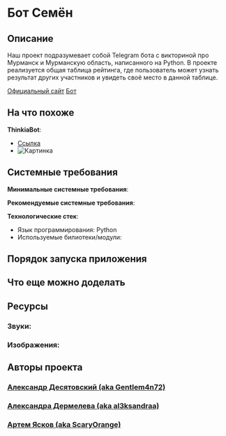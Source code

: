 # Бот Семён 

## Описание

Наш проект подразумевает собой Telegram бота с викториной про Мурманск и Мурманскую область, написанного на Python. В проекте реализуется общая таблица рейтинга, где пользователь может узнать результат других участников и увидеть своё место в данной таблице.

[Официальный сайт](https://github.com/Gentlem4n72/TelegramQuiz "TelegramQuiz")
[Бот](https://t.me/Kot_Semyon_bot "Кот Семён")

## На что похоже

**ThinkiaBot**:
- [Ссылка](https://t.me/ThinkiaBot "ThinkiaBot")
- ![Картинка](https://user-images.githubusercontent.com/116674501/229581404-5133cf0a-c198-48f3-b107-c696a35f01ea.jpg "ThinkiaBot")

## Системные требования

**Минимальные системные требования**:


**Рекомендуемые системные требования**:


**Технологические стек**:
- Язык программирования: Python
- Используемые билиотеки/модули: 

## Порядок запуска приложения


## Что еще можно доделать



## Ресурсы

### Звуки:


### Изображения:



## Авторы проекта

### [Александр Десятовский (aka Gentlem4n72)](https://github.com/Gentlem4n72 "Gentlem4n72")
### [Александра Дермелева (aka al3ksandraa)](https://github.com/al3ksandraa "al3ksandraa")
### [Артем Ясков (aka ScaryOrange)](https://github.com/ScaryOrange "ScaryOrange")
